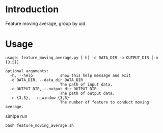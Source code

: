 # Introduction

Feature moving average, group by uid.

# Usage

```shell
usage: feature_moving_average.py [-h] -d DATA_DIR -o OUTPUT_DIR [-n {3,5}]

optional arguments:
  -h, --help            show this help message and exit
  -d DATA_DIR, --data_dir DATA_DIR
                        The path of input data.
  -o OUTPUT_DIR, --output_dir OUTPUT_DIR
                        The path of output data.
  -n {3,5}, --n_window {3,5}
                        The number of feature to conduct moving average.
```

simlpe run

```shell
bash feature_moving_average.sh
```